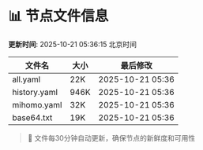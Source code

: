 # 📊 节点文件信息

**更新时间**: 2025-10-21 05:36:15 北京时间

| 文件名 | 大小 | 最后修改 |
|--------|------|----------|
| all.yaml | 22K | 2025-10-21 05:36 |
| history.yaml | 946K | 2025-10-21 05:36 |
| mihomo.yaml | 32K | 2025-10-21 05:36 |
| base64.txt | 19K | 2025-10-21 05:36 |

> 🔄 文件每30分钟自动更新，确保节点的新鲜度和可用性

